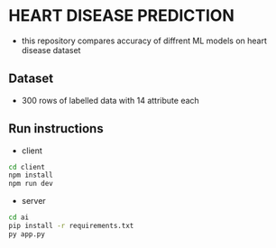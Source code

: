 # HEART DISEASE PREDICTION

- this repository compares accuracy of diffrent ML models on heart disease dataset

## Dataset
- 300 rows of labelled data with 14 attribute each

## Run instructions
- client
```bash
cd client
npm install
npm run dev
```
- server
```bash
cd ai
pip install -r requirements.txt
py app.py
```
